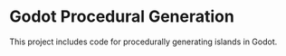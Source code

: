 # Godot Procedural Generation

This project includes code for procedurally generating islands in Godot.
